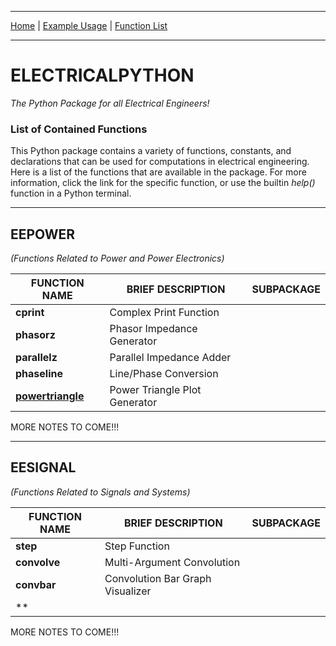 
---

[Home](https://engineerjoe440.github.io/ELECTRICALPYTHON/index)
 | 
[Example Usage](https://engineerjoe440.github.io/ELECTRICALPYTHON/example)
 | 
[Function List](https://engineerjoe440.github.io/ELECTRICALPYTHON/functionlist)

---

# ELECTRICALPYTHON
*The Python Package for all Electrical Engineers!*

### List of Contained Functions
This Python package contains a variety of functions, constants, and declarations
that can be used for computations in electrical engineering. Here is a list of
the functions that are available in the package. For more information, click the
link for the specific function, or use the builtin *help()* function in a Python
terminal.

---

## EEPOWER
*(Functions Related to Power and Power Electronics)*

| FUNCTION NAME                                                                         | BRIEF DESCRIPTION                 | SUBPACKAGE    |
|---------------------------------------------------------------------------------------|-----------------------------------|---------------|
|**cprint**                                                                             | Complex Print Function            |               |
|**phasorz**                                                                            | Phasor Impedance Generator        |               |
|**parallelz**                                                                          | Parallel Impedance Adder          |               |
|**phaseline**                                                                          | Line/Phase Conversion             |               |
|[**powertriangle**](https://engineerjoe440.github.io/ELECTRICALPYTHON/example)         | Power Triangle Plot Generator     |               |

 
 MORE NOTES TO COME!!!

---

## EESIGNAL
*(Functions Related to Signals and Systems)*

| FUNCTION NAME                                                                         | BRIEF DESCRIPTION                 | SUBPACKAGE    |
|---------------------------------------------------------------------------------------|-----------------------------------|---------------|
|**step**                                                                               | Step Function                     |               |
|**convolve**                                                                           | Multi-Argument Convolution        |               |
|**convbar**                                                                            | Convolution Bar Graph Visualizer  |               |
|**

MORE NOTES TO COME!!!

